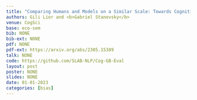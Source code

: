 ```yaml
---
title: "Comparing Humans and Models on a Similar Scale: Towards Cognitive Gender Bias Evaluation in Coreference Resolution"
authors: Gili Lior and <b>Gabriel Stanovsky</b>
venue: CogSci
base: eco-sem
bib: NONE
bib-ext: NONE
pdf: NONE
pdf-ext: https://arxiv.org/abs/2305.15389
talk: NONE
code: https://github.com/SLAB-NLP/Cog-GB-Eval
layout: post
poster: NONE
slides: NONE
date: 01-01-2023
categories: [bias]
---
```

